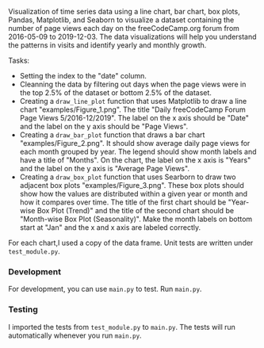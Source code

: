 Visualization of time series data using a line chart, bar chart, box plots, Pandas, Matplotlib, and Seaborn to visualize a dataset containing the number of page views each day on the freeCodeCamp.org forum from 2016-05-09 to 2019-12-03. The data visualizations will help you understand the patterns in visits and identify yearly and monthly growth.

Tasks:
* Setting the index to the "date" column.
* Cleanning the data by filtering out days when the page views were in the top 2.5% of the dataset or bottom 2.5% of the dataset.
* Creating a `draw_line_plot` function that uses Matplotlib to draw a line chart "examples/Figure_1.png". The title "Daily freeCodeCamp Forum Page Views 5/2016-12/2019". The label on the x axis should be "Date" and the label on the y axis should be "Page Views".
* Creating a `draw_bar_plot` function that draws a bar chart  "examples/Figure_2.png". It should show average daily page views for each month grouped by year. The legend should show month labels and have a title of "Months". On the chart, the label on the x axis is "Years" and the label on the y axis is "Average Page Views".
* Creating a `draw_box_plot` function that uses Searborn to draw two adjacent box plots  "examples/Figure_3.png". These box plots should show how the values are distributed within a given year or month and how it compares over time. The title of the first chart should be "Year-wise Box Plot (Trend)" and the title of the second chart should be "Month-wise Box Plot (Seasonality)". Make the month labels on bottom start at "Jan" and the x and x axis are labeled correctly.

For each chart,I used a copy of the data frame. Unit tests are written under `test_module.py`.

### Development

For development, you can use `main.py` to test. Run `main.py`.

### Testing 

I imported the tests from `test_module.py` to `main.py`. The tests will run automatically whenever you run `main.py`.

